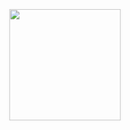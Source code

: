 <img align="left" src="https://cdn.discordapp.com/attachments/481023998059347969/905493766113210398/vb_xc-removebg-preview.png" width=200>
